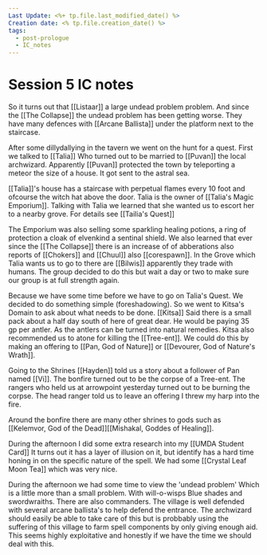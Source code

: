 ```yaml
---
Last Update: <%+ tp.file.last_modified_date() %>
Creation date: <% tp.file.creation_date() %>
tags:
  - post-prologue
  - IC_notes
---
```


# Session 5 IC notes

So it turns out that [[Listaar]] a large undead problem problem. And since the [[The Collapse]] the undead problem has been getting worse. They have many defences with [[Arcane Ballista]] under the platform next to the staircase. 

After some dillydallying in the tavern we went on the hunt for a quest. First we talked to [[Talia]] Who turned out to be married to [[Puvan]] the local archwizard.  Apparently [[Puvan]] protected the town by teleporting a meteor the size of a house. It got sent to the astral sea. 

[[Talia]]'s house has a staircase with perpetual flames every 10 foot and ofcourse the witch hat above the door.  Talia is the owner of [[Talia's Magic Emporium]]. Talking with Talia we learned that she wanted us to escort her to a nearby grove. For details see [[Tailia's Quest]]

The Emporium was also selling some sparkling healing potions, a ring of protection a cloak of elvenkind a sentinal shield. We also learned that ever since the [[The Collapse]] there is an increase of of abberations also reports of [[Chokers]] and [[Chuul]] also [[corespawn]]. In the Grove which Talia wants us to go to there are [[Bilwis]] apparently they trade with humans. The group decided to do this but wait a day or two to make sure our group is at full strength again. 

Because we have some time before we have to go on Talia's Quest. We decided to do something simple (foreshadowing). So we went to Kitsa's Domain to ask about what needs to be done. [[Kitsa]] Said there is a small pack about a half day south of here of great dear. He would be paying 35 gp per antler. As the antlers can be turned into natural remedies. Kitsa also recommended us to atone for killing the [[Tree-ent]]. We could do this by making an offering to  [[Pan, God of Nature]] or [[Devourer, God of Nature's Wrath]]. 

Going to the Shrines [[Hayden]] told us a story about a follower of Pan named [[Vi]]. The bonfire turned out to be the corpse of a Tree-ent. The rangers who held us at arrowpoint yesterday turned out to be burning the corpse. The head ranger told us to leave an offering I threw my harp into the fire. 

Around the bonfire there are many other shrines to gods such as [[Kelemvor, God of the Dead]][[Mishakal, Goddes of Healing]]. 

During the afternoon I did some extra research into my [[UMDA Student Card]] It turns out it has a layer of illusion on it, but identify has a hard time honing in on the specific nature of the spell. We had some [[Crystal Leaf Moon Tea]] which was very nice. 

During the afternoon we had some time to view the 'undead problem' Which is a little more than a small problem. With  will-o-wisps Blue shades and swordwraiths. There are also commanders. The village is well defended with several arcane ballista's to help defend the entrance. The archwizard should easily be able to take care of this but is probbably using the suffering of this village to farm spell components by only giving enough aid. This seems highly exploitative and honestly if we have the time we should deal with this. 